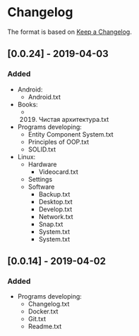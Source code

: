 # Changelog

The format is based on [Keep a Changelog](https://keepachangelog.com/en/1.0.0/).

## [0.0.24] - 2019-04-03
### Added
- Android:
  - Android.txt
- Books:
  - 2019. Чистая архитектура.txt
- Programs developing:
  - Entity Component System.txt
  - Principles of OOP.txt
  - SOLID.txt
- Linux:
  - Hardware
    - Videocard.txt
  - Settings
  - Software
    - Backup.txt
    - Desktop.txt
    - Develop.txt
    - Network.txt
    - Snap.txt
    - System.txt
    - System.txt

## [0.0.14] - 2019-04-02
### Added
- Programs developing:
  - Changelog.txt
  - Docker.txt
  - Git.txt
  - Readme.txt
